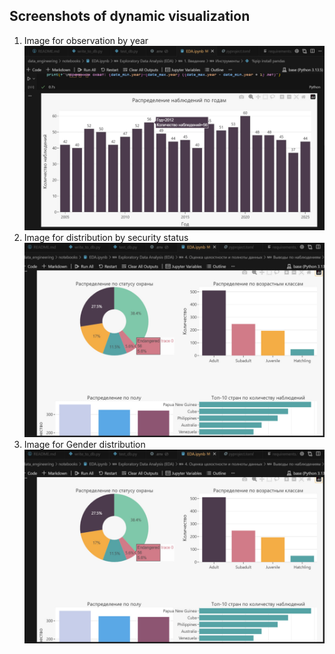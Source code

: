 ## Screenshots of dynamic visualization

1. Image for observation by year
![Years distribution](/data_engineering/images/years_EDA.jpg)
2. Image for distribution by security status
![ecurity status](/data_engineering/images/Pie_chart_EDA.jpg)
3. Image for Gender distribution
![Years distribution](/data_engineering/images/Pie_chart_EDA.jpg)